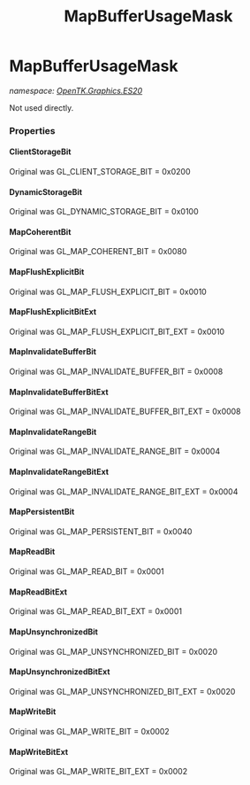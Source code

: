 ﻿---
title: MapBufferUsageMask
---

# MapBufferUsageMask
_namespace: [OpenTK.Graphics.ES20](N-OpenTK.Graphics.ES20.html)_

Not used directly.



### Properties

#### ClientStorageBit
Original was GL_CLIENT_STORAGE_BIT = 0x0200
#### DynamicStorageBit
Original was GL_DYNAMIC_STORAGE_BIT = 0x0100
#### MapCoherentBit
Original was GL_MAP_COHERENT_BIT = 0x0080
#### MapFlushExplicitBit
Original was GL_MAP_FLUSH_EXPLICIT_BIT = 0x0010
#### MapFlushExplicitBitExt
Original was GL_MAP_FLUSH_EXPLICIT_BIT_EXT = 0x0010
#### MapInvalidateBufferBit
Original was GL_MAP_INVALIDATE_BUFFER_BIT = 0x0008
#### MapInvalidateBufferBitExt
Original was GL_MAP_INVALIDATE_BUFFER_BIT_EXT = 0x0008
#### MapInvalidateRangeBit
Original was GL_MAP_INVALIDATE_RANGE_BIT = 0x0004
#### MapInvalidateRangeBitExt
Original was GL_MAP_INVALIDATE_RANGE_BIT_EXT = 0x0004
#### MapPersistentBit
Original was GL_MAP_PERSISTENT_BIT = 0x0040
#### MapReadBit
Original was GL_MAP_READ_BIT = 0x0001
#### MapReadBitExt
Original was GL_MAP_READ_BIT_EXT = 0x0001
#### MapUnsynchronizedBit
Original was GL_MAP_UNSYNCHRONIZED_BIT = 0x0020
#### MapUnsynchronizedBitExt
Original was GL_MAP_UNSYNCHRONIZED_BIT_EXT = 0x0020
#### MapWriteBit
Original was GL_MAP_WRITE_BIT = 0x0002
#### MapWriteBitExt
Original was GL_MAP_WRITE_BIT_EXT = 0x0002

